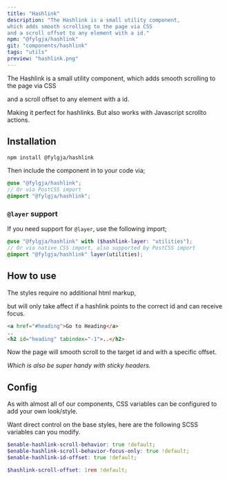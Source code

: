 ```yaml
---
title: "Hashlink"
description: "The Hashlink is a small utility component,
which adds smooth scrolling to the page via CSS
and a scroll offset to any element with a id."
npm: "@fylgja/hashlink"
git: "components/hashlink"
tags: "utils"
preview: "hashlink.png"
---
```


The Hashlink is a small utility component,
which adds smooth scrolling to the page via CSS

and a scroll offset to any element with a id.

Making it perfect for hashlinks.
But also works with Javascript scrollto actions.

## Installation

```bash
npm install @fylgja/hashlink
```

Then include the component in to your code via;

```scss
@use "@fylgja/hashlink";
// Or via PostCSS import
@import "@fylgja/hashlink";
```

### `@layer` support

If you need support for `@layer`,
use the following import;

```scss
@use "@fylgja/hashlink" with ($hashlink-layer: "utilities");
// Or via native CSS import, also supported by PostCSS import
@import "@fylgja/hashlink" layer(utilities);
```

## How to use

The styles require no additional html markup,

but will only take affect if a hashlink points to the correct id and can receive focus.

```html
<a href="#heading">Go to Heading</a>
..
<h2 id="heading" tabindex="-1">..</h2>
```

Now the page will smooth scroll to the target id and with a specific offset.

_Which is also be super handy with sticky headers._

## Config

As with almost all of our components, CSS variables can be configured to add your own look/style.

Want direct control on the base styles, here are the following SCSS variables can you modify.

```scss
$enable-hashlink-scroll-behavior: true !default;
$enable-hashlink-scroll-behavior-focus-only: true !default;
$enable-hashlink-id-offset: true !default;

$hashlink-scroll-offset: 1rem !default;
```
